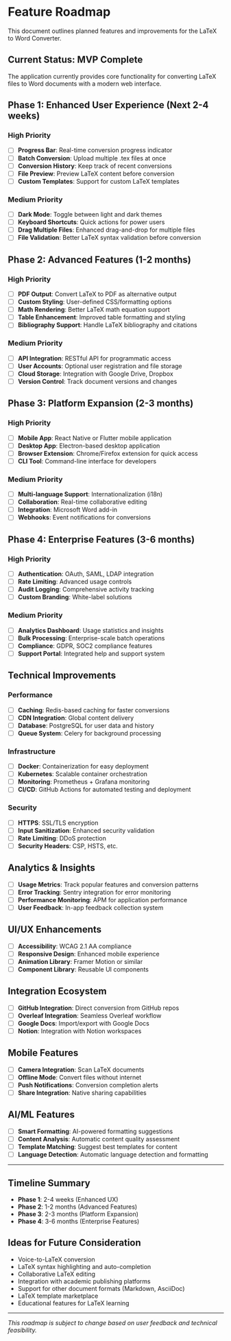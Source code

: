 # Feature Roadmap

This document outlines planned features and improvements for the LaTeX to Word Converter.

## Current Status: MVP Complete

The application currently provides core functionality for converting LaTeX files to Word documents with a modern web interface.

## Phase 1: Enhanced User Experience (Next 2-4 weeks)

### High Priority
- [ ] **Progress Bar**: Real-time conversion progress indicator
- [ ] **Batch Conversion**: Upload multiple .tex files at once
- [ ] **Conversion History**: Keep track of recent conversions
- [ ] **File Preview**: Preview LaTeX content before conversion
- [ ] **Custom Templates**: Support for custom LaTeX templates

### Medium Priority
- [ ] **Dark Mode**: Toggle between light and dark themes
- [ ] **Keyboard Shortcuts**: Quick actions for power users
- [ ] **Drag Multiple Files**: Enhanced drag-and-drop for multiple files
- [ ] **File Validation**: Better LaTeX syntax validation before conversion

## Phase 2: Advanced Features (1-2 months)

### High Priority
- [ ] **PDF Output**: Convert LaTeX to PDF as alternative output
- [ ] **Custom Styling**: User-defined CSS/formatting options
- [ ] **Math Rendering**: Better LaTeX math equation support
- [ ] **Table Enhancement**: Improved table formatting and styling
- [ ] **Bibliography Support**: Handle LaTeX bibliography and citations

### Medium Priority
- [ ] **API Integration**: RESTful API for programmatic access
- [ ] **User Accounts**: Optional user registration and file storage
- [ ] **Cloud Storage**: Integration with Google Drive, Dropbox
- [ ] **Version Control**: Track document versions and changes

## Phase 3: Platform Expansion (2-3 months)

### High Priority
- [ ] **Mobile App**: React Native or Flutter mobile application
- [ ] **Desktop App**: Electron-based desktop application
- [ ] **Browser Extension**: Chrome/Firefox extension for quick access
- [ ] **CLI Tool**: Command-line interface for developers

### Medium Priority
- [ ] **Multi-language Support**: Internationalization (i18n)
- [ ] **Collaboration**: Real-time collaborative editing
- [ ] **Integration**: Microsoft Word add-in
- [ ] **Webhooks**: Event notifications for conversions

## Phase 4: Enterprise Features (3-6 months)

### High Priority
- [ ] **Authentication**: OAuth, SAML, LDAP integration
- [ ] **Rate Limiting**: Advanced usage controls
- [ ] **Audit Logging**: Comprehensive activity tracking
- [ ] **Custom Branding**: White-label solutions

### Medium Priority
- [ ] **Analytics Dashboard**: Usage statistics and insights
- [ ] **Bulk Processing**: Enterprise-scale batch operations
- [ ] **Compliance**: GDPR, SOC2 compliance features
- [ ] **Support Portal**: Integrated help and support system

## Technical Improvements

### Performance
- [ ] **Caching**: Redis-based caching for faster conversions
- [ ] **CDN Integration**: Global content delivery
- [ ] **Database**: PostgreSQL for user data and history
- [ ] **Queue System**: Celery for background processing

### Infrastructure
- [ ] **Docker**: Containerization for easy deployment
- [ ] **Kubernetes**: Scalable container orchestration
- [ ] **Monitoring**: Prometheus + Grafana monitoring
- [ ] **CI/CD**: GitHub Actions for automated testing and deployment

### Security
- [ ] **HTTPS**: SSL/TLS encryption
- [ ] **Input Sanitization**: Enhanced security validation
- [ ] **Rate Limiting**: DDoS protection
- [ ] **Security Headers**: CSP, HSTS, etc.

## Analytics & Insights

- [ ] **Usage Metrics**: Track popular features and conversion patterns
- [ ] **Error Tracking**: Sentry integration for error monitoring
- [ ] **Performance Monitoring**: APM for application performance
- [ ] **User Feedback**: In-app feedback collection system

## UI/UX Enhancements

- [ ] **Accessibility**: WCAG 2.1 AA compliance
- [ ] **Responsive Design**: Enhanced mobile experience
- [ ] **Animation Library**: Framer Motion or similar
- [ ] **Component Library**: Reusable UI components

## Integration Ecosystem

- [ ] **GitHub Integration**: Direct conversion from GitHub repos
- [ ] **Overleaf Integration**: Seamless Overleaf workflow
- [ ] **Google Docs**: Import/export with Google Docs
- [ ] **Notion**: Integration with Notion workspaces

## Mobile Features

- [ ] **Camera Integration**: Scan LaTeX documents
- [ ] **Offline Mode**: Convert files without internet
- [ ] **Push Notifications**: Conversion completion alerts
- [ ] **Share Integration**: Native sharing capabilities

## AI/ML Features

- [ ] **Smart Formatting**: AI-powered formatting suggestions
- [ ] **Content Analysis**: Automatic content quality assessment
- [ ] **Template Matching**: Suggest best templates for content
- [ ] **Language Detection**: Automatic language detection and formatting

---

## Timeline Summary

- **Phase 1**: 2-4 weeks (Enhanced UX)
- **Phase 2**: 1-2 months (Advanced Features)
- **Phase 3**: 2-3 months (Platform Expansion)
- **Phase 4**: 3-6 months (Enterprise Features)

## Ideas for Future Consideration

- Voice-to-LaTeX conversion
- LaTeX syntax highlighting and auto-completion
- Collaborative LaTeX editing
- Integration with academic publishing platforms
- Support for other document formats (Markdown, AsciiDoc)
- LaTeX template marketplace
- Educational features for LaTeX learning

---

*This roadmap is subject to change based on user feedback and technical feasibility.*